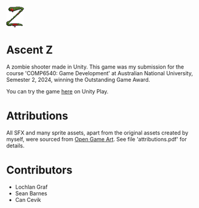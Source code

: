 ![z](Assets/Sprites/UI/title-z.png)

# Ascent Z

A zombie shooter made in Unity. This game was my submission for the course 'COMP6540: Game Development' at Australian National University, Semester 2, 2024, winning the Outstanding Game Award.

You can try the game [here](https://play.unity.com/en/games/a5043353-f396-4ddd-901c-a0f7d3a0b165/anu2024-group-5-ascent-z) on Unity Play.

# Attributions

All SFX and many sprite assets, apart from the original assets created by myself, were sourced from [Open Game Art](opengameart.org). See file 'attributions.pdf' for details. 

# Contributors

- Lochlan Graf
- Sean Barnes
- Can Cevik
